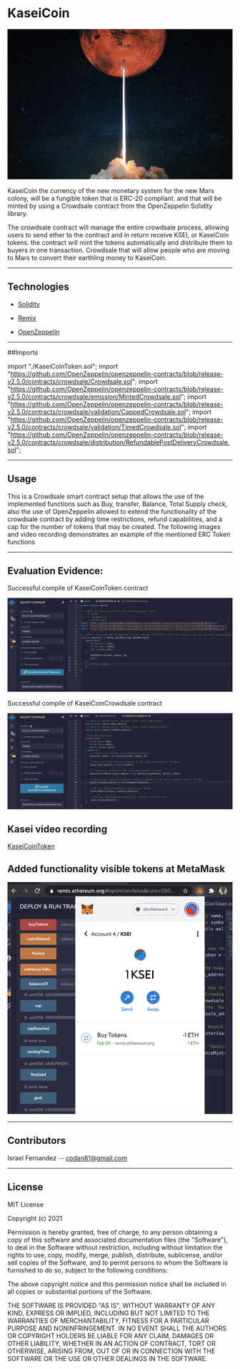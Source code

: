 # KaseiCoin


![joint_savings_hero](images/KASEI.jpg)

KaseiCoin the currency of the new monetary system for the new Mars colony, will be a fungible token that is ERC-20 compliant. and that will be minted by using a Crowdsale contract from the OpenZeppelin Solidity library.

The crowdsale contract will manage the entire crowdsale process, allowing users to send ether to the contract and in return receive KSEI, or KaseiCoin tokens. the contract will mint the tokens automatically and distribute them to buyers in one transaction. Crowdsale that will allow people who are moving to Mars to convert their earthling money to KaseiCoin.






---

## Technologies

* [Solidity](https://docs.soliditylang.org/en/v0.8.11/) 

* [Remix](https://remix.ethereum.org/) 

* [OpenZeppelin](https://openzeppelin.com/)

---

##Imports

import "./KaseiCoinToken.sol";
import "https://github.com/OpenZeppelin/openzeppelin-contracts/blob/release-v2.5.0/contracts/crowdsale/Crowdsale.sol";
import "https://github.com/OpenZeppelin/openzeppelin-contracts/blob/release-v2.5.0/contracts/crowdsale/emission/MintedCrowdsale.sol";
import "https://github.com/OpenZeppelin/openzeppelin-contracts/blob/release-v2.5.0/contracts/crowdsale/validation/CappedCrowdsale.sol";
import "https://github.com/OpenZeppelin/openzeppelin-contracts/blob/release-v2.5.0/contracts/crowdsale/validation/TimedCrowdsale.sol";
import "https://github.com/OpenZeppelin/openzeppelin-contracts/blob/release-v2.5.0/contracts/crowdsale/distribution/RefundablePostDeliveryCrowdsale.sol";

---

## Usage

This is a Crowdsale smart contract setup that allows the use of the implemented functions such as  Buy, transfer, Balance, Total Supply check, also the use of OpenZeppelin allowed to extend the functionality of the crowdsale contract by adding time restrictions, refund capabilities, and a cap for the number of tokens that may be created. The following images and video recording demonstrates an example of the mentioned ERC Token functions 

---

## Evaluation Evidence:
Successful compile of KaseiCoinToken contract

![KaseiCoinToken](images/KaseiCoinToken.jpg)

Successful compile of KaseiCoinCrowdsale contract

![KaseiCoinToken](images/KaseiCoinCrowdsale.jpg)

## Kasei video recording
[KaseiCoinToken](https://youtu.be/K5aZZ8FO1CY)

## Added functionality visible tokens at MetaMask
![KaseiCoinToken](images/MM_KSEI.jpg)

---

## Contributors


Israel Fernandez -- codan81@gmail.com

---
## License
MIT License

Copyright (c) 2021  

Permission is hereby granted, free of charge, to any person obtaining a copy
of this software and associated documentation files (the "Software"), to deal
in the Software without restriction, including without limitation the rights
to use, copy, modify, merge, publish, distribute, sublicense, and/or sell
copies of the Software, and to permit persons to whom the Software is
furnished to do so, subject to the following conditions:

The above copyright notice and this permission notice shall be included in all
copies or substantial portions of the Software.

THE SOFTWARE IS PROVIDED "AS IS", WITHOUT WARRANTY OF ANY KIND, EXPRESS OR
IMPLIED, INCLUDING BUT NOT LIMITED TO THE WARRANTIES OF MERCHANTABILITY,
FITNESS FOR A PARTICULAR PURPOSE AND NONINFRINGEMENT. IN NO EVENT SHALL THE
AUTHORS OR COPYRIGHT HOLDERS BE LIABLE FOR ANY CLAIM, DAMAGES OR OTHER
LIABILITY, WHETHER IN AN ACTION OF CONTRACT, TORT OR OTHERWISE, ARISING FROM,
OUT OF OR IN CONNECTION WITH THE SOFTWARE OR THE USE OR OTHER DEALINGS IN THE
SOFTWARE.
